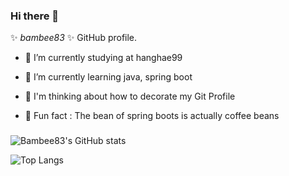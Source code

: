 ### Hi there 👋

 ✨ _bambee83_ ✨  GitHub profile.


- 🔭 I’m currently studying at hanghae99

- 🌱 I’m currently learning java, spring boot
<!-- - 👯 I’m looking to collaborate on ...-->

- 🤔 I'm thinking about how to decorate my Git Profile
<!-- - 💬 Ask me about ...
- 📫 How to reach me: ...
- 😄 Pronouns: ... -->

- 🪹 Fun fact : The bean of spring boots is actually coffee beans 

###
###

![Bambee83's GitHub stats](https://github-readme-stats.vercel.app/api?username=bambee83&show_icons=true&theme=tokyonight)

![Top Langs](https://github-readme-stats.vercel.app/api/top-langs/?username=Bambee83&layout=compact&theme=tokyonight)


<!--
[![Bambee83's GitHub stats-Dark](https://github-readme-stats.vercel.app/api?username=anuraghazra&show_icons=true&theme=dark#gh-dark-mode-only)](https://github.com/anuraghazra/github-readme-stats#gh-dark-mode-only)
[![Bambee83's GitHub stats-Light](https://github-readme-stats.vercel.app/api?username=anuraghazra&show_icons=true&theme=default#gh-light-mode-only)](https://github.com/anuraghazra/github-readme-stats#gh-light-mode-only)
-->

<!--

This repository has been archived by the owner on May 19, 2022. It is now read-only.
Dplo1514
/
Dplo1514
Public archive
Code
Pull requests
Actions
Security
Insights
Update README.md
 main
@Dplo1514
Dplo1514 committed on May 19, 2022
1 parent 12d8f1c
commit ca3628c
Showing 1 changed file with 68 additions and 58 deletions.
 126  
README.md
@@ -1,67 +1,77 @@
### PLO GitHub🙂

<div>
<div align = "center">

![Anurag's GitHub stats](https://github-readme-stats.vercel.app/api?username=Dplo1514&show_icons=true&theme=tokyonight)


<img src="https://capsule-render.vercel.app/api?type=slice&color=gradient&height=150&section=header&text=💻PloGitHub💻&fontcolor=ffee00&fontSize=45&"/>


<br>
[![Hits](https://hits.seeyoufarm.com/api/count/incr/badge.svg?url=https%3A%2F%2Fgithub.com%2FDplo1514&count_bg=%23CD0000&title_bg=%23555555&icon=protocols-dot-io.svg&icon_color=%23FFFFFF&title=Today&edge_flat=false)](https://hits.seeyoufarm.com)
   </br>
👋 반갑습니다. 백엔드 주니어 개발자 지망생 PLO입니다.
</br>
🍀 오늘도 좋은하루 되세요
</br>
📲 CONTACT : dladlsgur3334@gmail.com 📲
</br>
💻 개발 BLOG : [ PLO의 개발 블로그 ](https://velog.io/@dplo1514) 💻  

![Top Langs](https://github-readme-stats.vercel.app/api/top-langs/?username=Dplo1514&layout=compact&theme=tokyonight)


<img src="https://capsule-render.vercel.app/api?type=slice&color=gradient&height=150&section=footer"/>
</div>
</br>
<div align = "center">

## 🧑‍💻 Stdudy🧑‍💻


### 🤖 : AI 배울랑교 지역 특성화 인공지능 교육 2021-07-08 ~ 2021-09-17

### 🪖 : 스파르타 코딩클럽 부트캠프 항해 99 6기 2222-03-07일 ~ 2021-06-10  

</div>

[![Hits](https://hits.seeyoufarm.com/api/count/incr/badge.svg?url=https%3A%2F%2Fgithub.com%2FDplo1514&count_bg=%2379C83D&title_bg=%23555555&icon=&icon_color=%23E7E7E7&title=hits&edge_flat=false)](https://hits.seeyoufarm.com)

---
Spring
<img src="https://img.shields.io/badge/Spring-6DB33F?style=flat-square&logo=spring&logoColor=white"/>
<img src="https://img.shields.io/badge/SpringBoot-6DB33F?style=flat-square&logo=springboot&logoColor=white"/>
<img src="https://img.shields.io/badge/SpringSecurity-6DB33F?style=flat-square&logo=springsecurity&logoColor=white"/>
<img src="https://img.shields.io/badge/INTELLIJIDEA-000000?style=flat-square&logo=intellijidea&logoColor=white"/>

---
프론트
<img src="https://img.shields.io/badge/HTML5-E34F26?style=flat-square&logo=html5&logoColor=white"/>
<img src="https://img.shields.io/badge/CSS3-1572B6?style=flat-square&logo=css3&logoColor=white"/>
<img src="https://img.shields.io/badge/JavaScript-F7DF1E?style=flat-square&logo=javascript&logoColor=white"/>
<img src="https://img.shields.io/badge/VSCODE-007ACC?style=flat-square&logo=visualstudiocode&logoColor=white"/>

---
파이썬
<img src="https://img.shields.io/badge/Python-3776AB?style=flat-square&logo=python&logoColor=white"/>
<img src="https://img.shields.io/badge/PyCharm-000000?style=flat-square&logo=pycharm&logoColor=white"/>

---
db
몽고디비
<img src="https://img.shields.io/badge/MongoDB-47A248?style=flat-square&logo=mongodb&logoColor=white"/>
에스큐엘
<img src="https://img.shields.io/badge/MySQL-4479A1?style=flat-square&logo=mysql&logoColor=white"/>
레디스
<img src="https://img.shields.io/badge/Redis-DC382D?style=flat-square&logo=redis&logoColor=white"/>

<img src="https://img.shields.io/badge/Gradle-02303A?style=flat-square&logo=gradle&logoColor=white"/>
<img src="https://img.shields.io/badge/JWT-000000?style=flat-square&logo=jsonwebtokens&logoColor=white"/>

도커
<img src="https://img.shields.io/badge/Docker-2496ED?style=flat-square&logo=docker&logoColor=white"/>
알티씨
<img src="https://img.shields.io/badge/WebRTC-333333?style=flat-square&logo=webrtc&logoColor=white"/>
소켓제이에스
<img src="https://img.shields.io/badge/SocketJS-333333?style=flat-square&logo=SOCKET.IO&logoColor=white"/>
<img src="https://img.shields.io/badge/Stomp-333333?style=flat-square&logo=SOCKET.IO&logoColor=white"/>

<img src="https://img.shields.io/badge/AwsEC2-232F3E?style=flat-square&logo=AmazonAWS&logoColor=white"/>
<img src="https://img.shields.io/badge/AwsRoute53-232F3E?style=flat-square&logo=AmazonAWS&logoColor=white"/>
<img src="https://img.shields.io/badge/AwsRDS-232F3E?style=flat-square&logo=AmazonAWS&logoColor=white"/>
<img src="https://img.shields.io/badge/AwsS3-232F3E?style=flat-square&logo=AmazonS3&logoColor=white"/>

<img src="https://img.shields.io/badge/Ubuntu-E95420?style=flat-square&logo=ubuntu&logoColor=white"/>

<img src="https://img.shields.io/badge/Linux-FCC624?style=flat-square&logo=linux&logoColor=white"/>


[![Top Langs](https://github-readme-stats.vercel.app/api/top-langs/?username=Dplo1514)](https://github.com/****/github-readme-stats)
</br>
<div align = "center">

## 👩‍💻 Project 🧑‍💻

### 항해 99 6주차 미니 프로젝트 😵 : [ TodayError Github](https://github.com/TodayError/TodayErrorBackSpring)
### 항해 99 7주차 클론코딩 프로젝트 🍀 : [ SlackClone Github](https://github.com/clone-coding-6/clonecoding)
### 항해 99 실전 프로젝트 💌 : [ Dear Github](https://github.com/FinalProjectDEAR/dear_BE)
</div>
</br>

<div align = "center">  


## 🧱 Stacks 🧱


|Part🗂|Studying✍️|
|:---:|:---:|
|📚Code|<img src="https://img.shields.io/badge/Python-3776AB?style=for-the-badge&logo=python&logoColor=white"/><img src="https://img.shields.io/badge/HTML5-E34F26?style=for-the-badge&logo=html5&logoColor=white"/><img src="https://img.shields.io/badge/CSS3-1572B6?style=for-the-badge&logo=css3&logoColor=white"/><img src="https://img.shields.io/badge/JavaScript-F7DF1E?style=for-the-badge&logo=javascript&logoColor=white"/><img src="https://img.shields.io/badge/Java-E34F26?style=for-the-badge&logo=java&logoColor=white"/>|
|⚙️Tech|<img src="https://img.shields.io/badge/Spring-6DB33F?style=for-the-badge&logo=spring&logoColor=white"/><img src="https://img.shields.io/badge/SpringBoot-6DB33F?style=for-the-badge&logo=springboot&logoColor=white"/><img src="https://img.shields.io/badge/SpringSecurity-6DB33F?style=for-the-badge&logo=springsecurity&logoColor=white"/><img src="https://img.shields.io/badge/Gradle-02303A?style=for-the-badge&logo=gradle&logoColor=white"/><img src="https://img.shields.io/badge/JWT-000000?style=for-the-badge&logo=jsonwebtokens&logoColor=white"/><img src="https://img.shields.io/badge/SocketJS-333333?style=for-the-badge&logo=SOCKET.IO&logoColor=white"/><img src="https://img.shields.io/badge/Stomp-333333?style=for-the-badge&logo=SOCKET.IO&logoColor=white"/><img src="https://img.shields.io/badge/WebRTC-333333?style=for-the-badge&logo=webrtc&logoColor=white"/><img src="https://img.shields.io/badge/Nginx-009639?style=for-the-badge&logo=Nginx&logoColor=white"/><img src="https://img.shields.io/badge/SSL-003A70?style=for-the-badge&logo=let's encrypt&logoColor=white"/>|
|💾DB|<img src="https://img.shields.io/badge/MySQL-4479A1?style=for-the-badge&logo=mysql&logoColor=white"/><img src="https://img.shields.io/badge/Redis-DC382D?style=for-the-badge&logo=redis&logoColor=white"/><img src="https://img.shields.io/badge/Docker-2496ED?style=for-the-badge&logo=docker&logoColor=white"/><img src="https://img.shields.io/badge/MongoDB-47A248?style=for-the-badge&logo=mongodb&logoColor=white"/>|
|⚒️Tool|<img src="https://img.shields.io/badge/PyCharm-000000?style=for-the-badge&logo=pycharm&logoColor=white"/><img src="https://img.shields.io/badge/VSCODE-007ACC?style=for-the-badge&logo=visualstudiocode&logoColor=white"/><img src="https://img.shields.io/badge/INTELLIJIDEA-000000?style=for-the-badge&logo=intellijidea&logoColor=white"/>|
|🐍AWS|<img src="https://img.shields.io/badge/AwsEC2-232F3E?style=for-the-badge&logo=AmazonAWS&logoColor=white"/><img src="https://img.shields.io/badge/AwsRDS-232F3E?style=for-the-badge&logo=AmazonAWS&logoColor=white"/><img src="https://img.shields.io/badge/AwsS3-232F3E?style=for-the-badge&logo=AmazonS3&logoColor=white"/><img src="https://img.shields.io/badge/AwsRoute53-232F3E?style=for-the-badge&logo=AmazonAWS&logoColor=white"/>|
|🐧OS|<img src="https://img.shields.io/badge/Ubuntu-E95420?style=for-the-badge&logo=ubuntu&logoColor=white"/><img src="https://img.shields.io/badge/Linux-FCC624?style=for-the-badge&logo=linux&logoColor=white"/>|  
</div>  

<div align = "center">  

</br>

## 📊 Status 📊

<a>

   ![Anurag's GitHub stats](https://github-readme-stats.vercel.app/api?username=Dplo1514&show_icons=true&theme=tokyonight) 
   ![Top Langs](https://github-readme-stats.vercel.app/api/top-langs/?username=Dplo1514&layout=compact&theme=tokyonight)

</a>
-->
